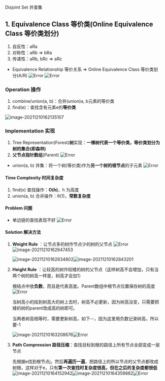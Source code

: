 Disjoint Set 并查集

## 1. Equivalence Class 等价类(Online Equivalence Class 等价类划分)
1. 自反性：aRa
2. 对称性：aRb => bRa
3. 传递性：aRb, bRc => aRc

- Equivalence Relationship 等价关系 => Online Equivalence Class 等价类划分(A/R)
![Error](https://screen-shot.obs.cn-north-4.myhuaweicloud.com/7.1.1.png)
![Error](https://screen-shot.obs.cn-north-4.myhuaweicloud.com/7.1.2.png)

### Operation 操作
1. combine/union(a, b)：合并(union)a, b元素的等价类
2. find(e)：查找含有元素e的**等价类**

![image-20211210162135107](https://screen-shot.obs.cn-north-4.myhuaweicloud.com/image-20211210162135107.png)

### Implementation 实现
1.  Tree Representation(Forest)**树**实现：**一棵树代表一个等价类，等价类划分为树的集合(即森林)**
2. **父节点指针数组**(Parent)
![Error](https://screen-shot.obs.cn-north-4.myhuaweicloud.com/7.1.3.png)

- union(a, b) 并集：将一个树(等价类)作为**另一个树的根节点**的子元素
![Error](https://screen-shot.obs.cn-north-4.myhuaweicloud.com/7.1.4.png)

#### Time Complexity 时间复杂度
1. find(x) 查找操作：**O(h)**，h 为高度
2. union(a, b) 合并操作：&theta;(1)，**常数复杂度**

#### Problem 问题
- 单边链的查找表现不好
![Error](https://screen-shot.obs.cn-north-4.myhuaweicloud.com/7.1.5.png)

#### Solution 解决方法
1. **Weight Rule** ：让节点多的树作节点少的树的父节点
    ![Error](https://screen-shot.obs.cn-north-4.myhuaweicloud.com/7.1.6.png)![image-20211210162647453](https://screen-shot.obs.cn-north-4.myhuaweicloud.com/image-20211210162647453.png)
    
    ![image-20211210162834802](https://screen-shot.obs.cn-north-4.myhuaweicloud.com/image-20211210162834802.png)![image-20211210162843201](https://screen-shot.obs.cn-north-4.myhuaweicloud.com/image-20211210162843201.png)

2. **Height Rule** ：让较高的树作较矮的树的父节点（这样树高不会增加，只有当两个树的树高一样是，树高才会加1）

   根结点中放**负数**，而且是代表高度。Parent数组中根节点位置保存树的高度
   ![Error](https://screen-shot.obs.cn-north-4.myhuaweicloud.com/7.1.7.png)

   当树高小的挂到树高大的树上去时，树高不必更新，因为树高没变，只需要把矮的树的parent改成高的树即可。

   当两者树高相等时，需要更新树高，如下--，因为这里用负数记录树高，所以要-1

   ![image-20211210163208676](https://screen-shot.obs.cn-north-4.myhuaweicloud.com/image-20211210163208676.png)![Error](https://screen-shot.obs.cn-north-4.myhuaweicloud.com/7.1.8.png)

3. **Path Compression 路径压缩**：查找目标到根的路径上所有节点全部变成一层节点

   先根据e找到根节点j，然后**再遍历一遍**，把路径上的所以节点的父节点都改成树根，这样对于e，只有**第一次查找时复杂度很高，但在之后的复杂度都很低**![image-20211210164152942](https://screen-shot.obs.cn-north-4.myhuaweicloud.com/image-20211210164152942.png)![image-20211210164359882](https://screen-shot.obs.cn-north-4.myhuaweicloud.com/image-20211210164359882.png)![Error](https://screen-shot.obs.cn-north-4.myhuaweicloud.com/7.1.9.png)

